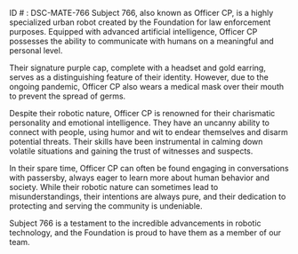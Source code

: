 ID # : DSC-MATE-766
Subject 766, also known as Officer CP, is a highly specialized urban robot created by the Foundation for law enforcement purposes. Equipped with advanced artificial intelligence, Officer CP possesses the ability to communicate with humans on a meaningful and personal level.

Their signature purple cap, complete with a headset and gold earring, serves as a distinguishing feature of their identity. However, due to the ongoing pandemic, Officer CP also wears a medical mask over their mouth to prevent the spread of germs.

Despite their robotic nature, Officer CP is renowned for their charismatic personality and emotional intelligence. They have an uncanny ability to connect with people, using humor and wit to endear themselves and disarm potential threats. Their skills have been instrumental in calming down volatile situations and gaining the trust of witnesses and suspects.

In their spare time, Officer CP can often be found engaging in conversations with passersby, always eager to learn more about human behavior and society. While their robotic nature can sometimes lead to misunderstandings, their intentions are always pure, and their dedication to protecting and serving the community is undeniable.

Subject 766 is a testament to the incredible advancements in robotic technology, and the Foundation is proud to have them as a member of our team.